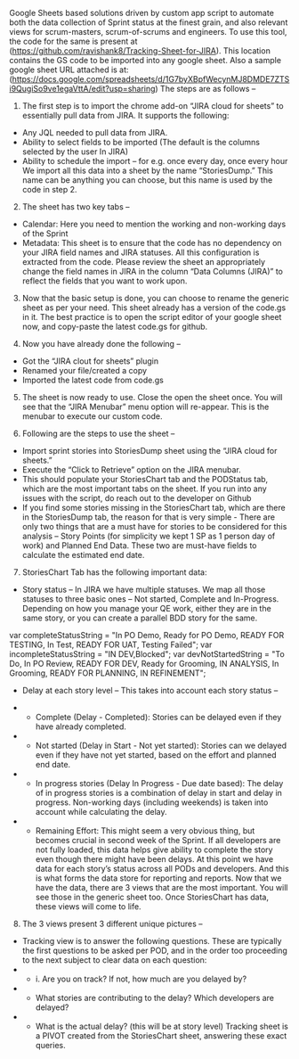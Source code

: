 Google Sheets based solutions driven by custom app script to automate both the data collection of Sprint status at the finest grain, and also relevant views for scrum-masters, scrum-of-scrums and engineers.
To use this tool, the code for the same is present at (https://github.com/ravishank8/Tracking-Sheet-for-JIRA). This location contains the GS code to be imported into any google sheet.
Also a sample google sheet URL attached is at: (https://docs.google.com/spreadsheets/d/1G7byXBpfWecynMJ8DMDE7ZTSi9QugiSo9ve1egaVttA/edit?usp=sharing)
The steps are as follows – 
1. The first step is to import the chrome add-on “JIRA cloud for sheets” to essentially pull data from JIRA. It supports the following:
* Any JQL needed to pull data from JIRA.
* Ability to select fields to be imported (The default is the columns selected by the user In JIRA)
* Ability to schedule the import – for e.g. once every day, once every hour
We import all this data into a sheet by the name “StoriesDump.” This name can be anything you can choose, but this name is used by the code in step 2.
2. The sheet has two key tabs – 
* Calendar: Here you need to mention the working and non-working days of the Sprint
* Metadata: This sheet is to ensure that the code has no dependency on your JIRA field names and JIRA statuses. All this configuration is extracted from the code. Please review the sheet an appropriately change the field names in JIRA in the column “Data Columns (JIRA)” to reflect the fields that you want to work upon.

3. Now that the basic setup is done, you can choose to rename the generic sheet as per your need. This sheet already has a version of the code.gs in it. The best practice is to open the script editor of your google sheet now, and copy-paste the latest code.gs for github.

4. Now you have already done the following – 

* Got the “JIRA clout for sheets” plugin
* Renamed your file/created a copy
* Imported the latest code from code.gs

5. The sheet is now ready to use. Close the open the sheet once. You will see that the “JIRA Menubar” menu option will re-appear. This is the menubar to execute our custom code.

6. Following are the steps to use the sheet – 
* Import sprint stories into StoriesDump sheet using the “JIRA cloud for sheets.”
* Execute the “Click to Retrieve” option on the JIRA menubar.
* This should populate your StoriesChart tab and the PODStatus tab, which are the most important tabs on the sheet. If you run into any issues with the script, do reach out to the developer on Github 
* If you find some stories missing in the StoriesChart tab, which are there in the StoriesDump tab, the reason for that is very simple - There are only two things that are a must have for stories to be considered for this analysis – Story Points (for simplicity we kept 1 SP as 1 person day of work) and Planned End Data. These two are must-have fields to calculate the estimated end date.

7. StoriesChart Tab has the following important data:
* Story status – In JIRA we have multiple statuses. We map all those statuses to three basic ones – Not started, Complete and In-Progress. Depending on how you manage your QE work, either they are in the same story, or you can create a parallel BDD story for the same. 

var completeStatusString = "In PO Demo, Ready for PO Demo, READY FOR TESTING, In Test, READY FOR UAT, Testing Failed";
var incompleteStatusString = "IN DEV,Blocked";
var devNotStartedString = "To Do, In PO Review, READY FOR DEV, Ready for Grooming, IN ANALYSIS, In Grooming, READY FOR PLANNING, IN REFINEMENT";

*	Delay at each story level – This takes into account each story status – 
  * * Complete (Delay - Completed): Stories can be delayed even if they have already completed.
  * * Not started (Delay in Start - Not yet started): Stories can we delayed even if they have not yet started, based on the effort and planned end date.
  * * In progress stories (Delay In Progress - Due date based): The delay of in progress stories is a combination of delay in start and delay in progress.
Non-working days (including weekends) is taken into account while calculating the delay.

  * * Remaining Effort: This might seem a very obvious thing, but becomes crucial in second week of the Sprint. If all developers are not fully loaded, this data helps give ability to complete the story even though there might have been delays.
At this point we have data for each story’s status across all PODs and developers. And this is what forms the data store for reporting and reports.
Now that we have the data, there are 3 views that are the most important. You will see those in the generic sheet too. Once StoriesChart has data, these views will come to life.

8.	The 3 views present 3 different unique pictures – 
 *	Tracking view is to answer the following questions. These are typically the first questions to be asked per POD, and in the order too proceeding to the next subject to clear data on each question:
 * * i.	Are you on track? If not, how much are you delayed by?
 * * 	What stories are contributing to the delay? Which developers are delayed?
 * * 	What is the actual delay? (this will be at story level)
Tracking sheet is a PIVOT created from the StoriesChart sheet, answering these exact queries.

